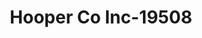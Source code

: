 ---
f_zip-code: 38012
f_state-code: TN
title: Hooper Co Inc-19508
f_phone: 731-772-3027
f_city-only: Brownsville
f_address: 50 Boyd Ave Ste B Brownsville
f_location-unique-id: '19508'
slug: hooper-co-inc-19508
updated-on: '2024-05-30T13:46:58.046Z'
created-on: '2024-05-30T13:36:59.803Z'
published-on: '2024-05-30T13:54:32.469Z'
f_city-state: cms/city/brownsville-tn.md
f_company: cms/company/hooper-co-inc.md
f_state: cms/state/tennessee.md
layout: '[payday-loan].html'
tags: payday-loan
---